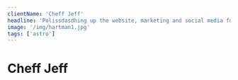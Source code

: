 ```yaml
---
clientName: 'Cheff Jeff'
headline: 'Polissdasdhing up the website, marketing and social media for a B2B business.'
image: '/img/hartman1.jpg'
tags: ['astro']
---
```


# Cheff Jeff
